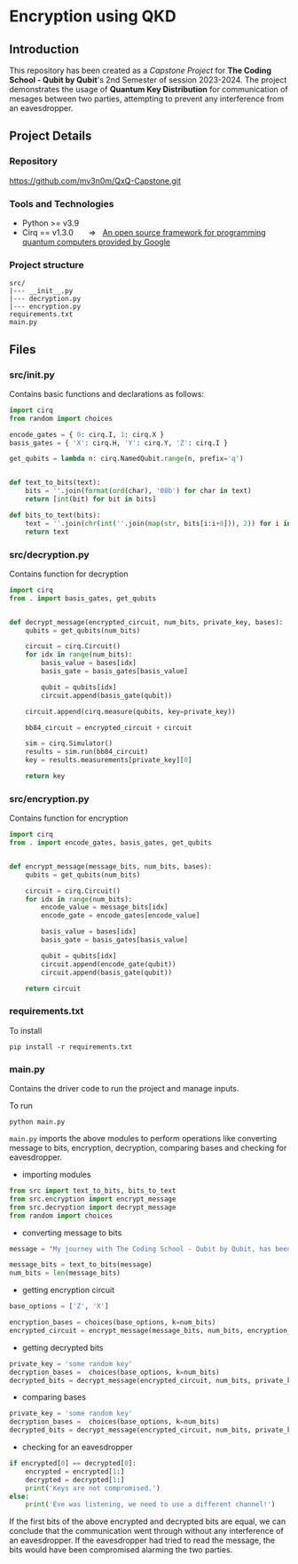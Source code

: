 # Encryption using QKD

## Introduction

This repository has been created as a *Capstone Project* for **The Coding School - Qubit by Qubit**'s 2nd Semester of session 2023-2024.
The project demonstrates the usage of **Quantum Key Distribution** for communication of mesages between two parties, attempting to prevent any interference from an eavesdropper.

## Project Details

### Repository

https://github.com/mv3n0m/QxQ-Capstone.git

### Tools and Technologies

- Python >= v3.9
- Cirq == v1.3.0  &nbsp;&nbsp;&nbsp;&nbsp;&nbsp;   => &nbsp; [An open source framework for programming quantum computers provided by Google](https://quantumai.google/cirq)

### Project structure

```
src/
|--- __init__.py
|--- decryption.py
|--- encryption.py
requirements.txt
main.py
```

## Files

### src/__init__.py
Contains basic functions and declarations as follows:

```py
import cirq
from random import choices

encode_gates = { 0: cirq.I, 1: cirq.X }
basis_gates = { 'X': cirq.H, 'Y': cirq.Y, 'Z': cirq.I }

get_qubits = lambda n: cirq.NamedQubit.range(n, prefix='q')


def text_to_bits(text):
    bits = ''.join(format(ord(char), '08b') for char in text)
    return [int(bit) for bit in bits]

def bits_to_text(bits):
    text = ''.join(chr(int(''.join(map(str, bits[i:i+8])), 2)) for i in range(0, len(bits), 8))
    return text
```

### src/decryption.py
Contains function for decryption

```py
import cirq
from . import basis_gates, get_qubits


def decrypt_message(encrypted_circuit, num_bits, private_key, bases):
    qubits = get_qubits(num_bits)

    circuit = cirq.Circuit()
    for idx in range(num_bits):
        basis_value = bases[idx]
        basis_gate = basis_gates[basis_value]

        qubit = qubits[idx]
        circuit.append(basis_gate(qubit))

    circuit.append(cirq.measure(qubits, key=private_key))

    bb84_circuit = encrypted_circuit + circuit

    sim = cirq.Simulator()
    results = sim.run(bb84_circuit)
    key = results.measurements[private_key][0]

    return key
```

### src/encryption.py
Contains function for encryption

```py
import cirq
from . import encode_gates, basis_gates, get_qubits


def encrypt_message(message_bits, num_bits, bases):
    qubits = get_qubits(num_bits)

    circuit = cirq.Circuit()
    for idx in range(num_bits):
        encode_value = message_bits[idx]
        encode_gate = encode_gates[encode_value]

        basis_value = bases[idx]
        basis_gate = basis_gates[basis_value]

        qubit = qubits[idx]
        circuit.append(encode_gate(qubit))
        circuit.append(basis_gate(qubit))

    return circuit
```

### requirements.txt

To install

    pip install -r requirements.txt

### main.py
Contains the driver code to run the project and manage inputs.

To run

    python main.py

`main.py` imports the above modules to perform operations like converting message to bits, encryption, decryption, comparing bases and checking for eavesdropper.

- importing modules

```py
from src import text_to_bits, bits_to_text
from src.encryption import encrypt_message
from src.decryption import decrypt_message
from random import choices
```

- converting message to bits

```py
message = "My journey with The Coding School - Qubit by Qubit, has been truly unique and exceptional."

message_bits = text_to_bits(message)
num_bits = len(message_bits)
```

- getting encryption circuit

```py
base_options = ['Z', 'X']

encryption_bases = choices(base_options, k=num_bits)
encrypted_circuit = encrypt_message(message_bits, num_bits, encryption_bases)
```

- getting decrypted bits

```py
private_key = 'some random key'
decryption_bases =  choices(base_options, k=num_bits)
decrypted_bits = decrypt_message(encrypted_circuit, num_bits, private_key, decryption_bases)
```

- comparing bases

```py
private_key = 'some random key'
decryption_bases =  choices(base_options, k=num_bits)
decrypted_bits = decrypt_message(encrypted_circuit, num_bits, private_key, decryption_bases)
```

- checking for an eavesdropper

```py
if encrypted[0] == decrypted[0]:
    encrypted = encrypted[1:]
    decrypted = decrypted[1:]
    print('Keys are not compromised.')
else:
    print('Eve was listening, we need to use a different channel!')
```

If the first bits of the above encrypted and decrypted bits are equal, we can conclude that the communication went through without any interference of an eavesdropper. If the eavesdropper had tried to read the message, the bits would have been compromised alarming the two parties.